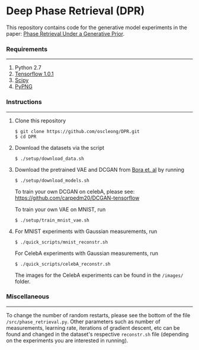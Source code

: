 # Deep Phase Retrieval (DPR)
This repository contains code for the generative model experiments in the paper: [Phase Retrieval Under a Generative Prior](https://arxiv.org/abs/1807.04261).

### Requirements
---
1. Python 2.7
2. [Tensorflow 1.0.1](https://www.tensorflow.org/install/)
3. [Scipy](https://www.scipy.org/install.html)
4. [PyPNG](http://stackoverflow.com/a/31143108/3537687)

### Instructions
---
1. Clone this repository 
    ```shell
    $ git clone https://github.com/oscleong/DPR.git
    $ cd DPR
    ```

2. Download the datasets via the script 
    ```shell
    $ ./setup/download_data.sh 
    ```

3. Download the pretrained VAE and DCGAN from [Bora et. al](https://arxiv.org/abs/1703.03208) by running
    ```shell
    $ ./setup/download_models.sh 
    ```
    To train your own DCGAN on celebA, please see: https://github.com/carpedm20/DCGAN-tensorflow
    
    To train your own VAE on MNIST, run 
    ```shell
    $ ./setup/train_mnist_vae.sh 
    ```
    
4. For MNIST experiments with Gaussian measurements, run 
    ```shell
    $ ./quick_scripts/mnist_reconstr.sh 
    ```
    For CelebA experiments with Gaussian measurements, run 
    ```shell
    $ ./quick_scripts/celebA_reconstr.sh 
    ```    
    The images for the CelebA experiments can be found in the ```/images/``` folder. 
    
### Miscellaneous
---
To change the number of random restarts, please see the bottom of the file ```/src/phase_retrieval.py```. 
Other parameters such as number of measurements, learning rate, iterations of gradient descent, etc can be found and 
changed in the dataset's respective ```reconstr.sh``` file
 (depending on the experiments you are interested in running).
